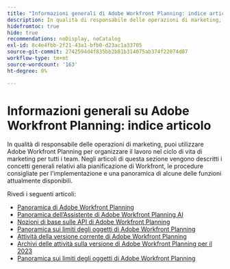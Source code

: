 ```yaml
---
title: "Informazioni generali di Adobe Workfront Planning: indice articolo"
description: In qualità di responsabile delle operazioni di marketing, puoi utilizzare Adobe Workfront Planning per organizzare il lavoro nel ciclo di vita di marketing per tutti i team. Negli articoli di questa sezione vengono descritti i concetti generali relativi alla pianificazione di Workfront, le procedure consigliate per l'implementazione e una panoramica di alcune delle funzioni attualmente disponibili.
hidefromtoc: true
hide: true
recommendations: noDisplay, noCatalog
exl-id: 8c4e4fbb-2f21-43a1-bfb0-d23ac1a33705
source-git-commit: 2742594d4f835bb2b81b314075ab374f22074d87
workflow-type: tm+mt
source-wordcount: '163'
ht-degree: 0%

---
```


# Informazioni generali su Adobe Workfront Planning: indice articolo

In qualità di responsabile delle operazioni di marketing, puoi utilizzare Adobe Workfront Planning per organizzare il lavoro nel ciclo di vita di marketing per tutti i team. Negli articoli di questa sezione vengono descritti i concetti generali relativi alla pianificazione di Workfront, le procedure consigliate per l&#39;implementazione e una panoramica di alcune delle funzioni attualmente disponibili.

Rivedi i seguenti articoli:

* [Panoramica di Adobe Workfront Planning](/help/quicksilver/planning/general/planning-overview.md)
* [Panoramica dell’Assistente di Adobe Workfront Planning AI](/help/quicksilver/planning/general/planning-ai-assistant-overview.md)
* [Nozioni di base sulle API di Adobe Workfront Planning](/help/quicksilver/planning/general/planning-api-basics.md)
* [Panoramica sui limiti degli oggetti di Adobe Workfront Planning](/help/quicksilver/planning/general/limitations-overview.md)
* [Attività della versione corrente di Adobe Workfront Planning](/help/quicksilver/planning/general/release-activity.md)
* [Archivi delle attività sulla versione di Adobe Workfront Planning per il 2023](/help/quicksilver/planning/general/release-activity-archives-2023.md)
* [Panoramica sui limiti degli oggetti di Adobe Workfront Planning](/help/quicksilver/planning/general/limitations-overview.md)



